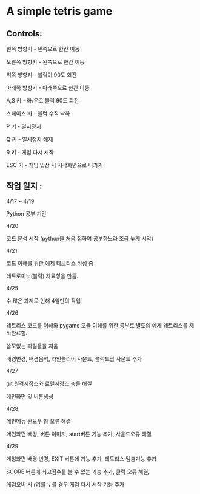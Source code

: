 A simple tetris game
====================

Controls:
---------

왼쪽 방향키 - 왼쪽으로 한칸 이동

오른쪽 방향키 - 왼쪽으로 한칸 이동

위쪽 방향키 - 블럭이 90도 회전

아래쪽 방향키 - 아래쪽으로 한칸 이동

A,S 키 - 좌/우로 블럭 90도 회전

스페이스 바 - 블럭 수직 낙하

P 키 - 일시정지

Q 키 - 일시정지 해제

R 키 - 게임 다시 시작

ESC 키 - 게임 입장 시 시작화면으로 나가기

작업 일지 :
---------
4/17 ~ 4/19


Python 공부 기간 

4/20 


코드 분석 시작 (python을 처음 접하여 공부하느라 조금 늦게 시작)

4/21 


코드 이해를 위한 예제 테트리스 작성 중

테트로미노(블럭) 자료형을 만듬.

4/25 


수 많은 과제로 인해 4일만의 작업

4/26


테트리스 코드를 이해와 pygame 모듈 이해를 위한 공부로 별도의 예제 테트리스를 제작완료함.

쓸모없는 파일들을 지움

배경변경, 배경음악, 라인클리어 사운드, 블럭드랍 사운드 추가

4/27


git 원격저장소와 로컬저장소 충돌 해결

메인화면 및 버튼생성

4/28


메인메뉴 윈도우 창 오류 해결

메인화면 배경, 버튼 이미지, start버튼 기능 추가, 사운드오류 해결

4/29


게임화면 배경 변경, EXIT 버튼에 기능 추가, 테트리스 멈춤기능 추가

SCORE 버튼에 최고점수를 볼 수 있는 기능 추가, 클릭 오류 해결, 

게임오버 시 r키를 누를 경우 게임 다시 시작 기능 추가
